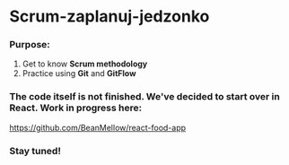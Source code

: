 # Scrum-zaplanuj-jedzonko
### Purpose:
1. Get to know **Scrum methodology**
2. Practice using **Git** and **GitFlow**

### The code itself is not finished. We've decided to start over in React. Work in progress here:
https://github.com/BeanMellow/react-food-app

### Stay tuned!
